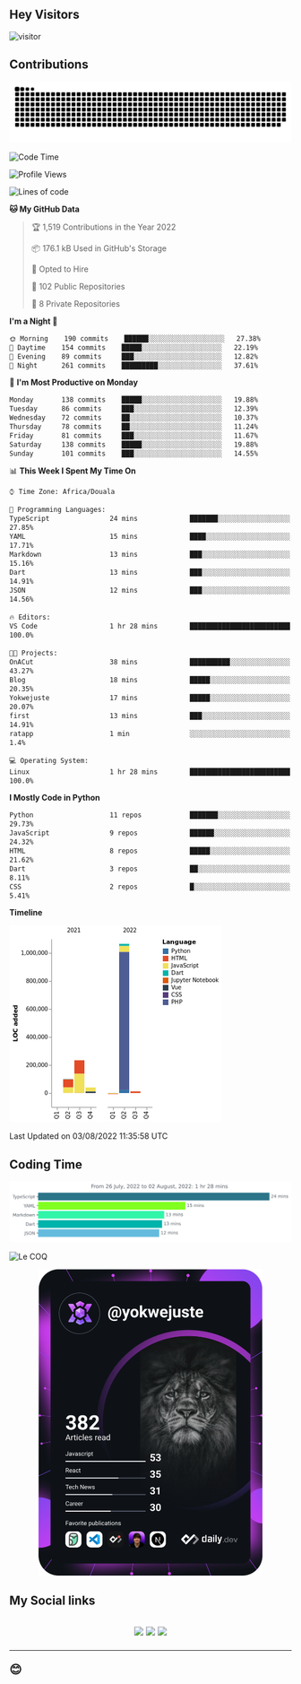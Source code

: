 ## Hey Visitors
![visitor](https://profile-counter.glitch.me/yokwejuste/count.svg)

## Contributions
<p align="center">
  <img src="https://raw.githubusercontent.com/yokwejuste/yokwejuste/output/github-contribution-grid-snake.svg" />
</p>

<!--START_SECTION:waka-->
![Code Time](http://img.shields.io/badge/Code%20Time-1%2C004%20hrs%2023%20mins-blue)

![Profile Views](http://img.shields.io/badge/Profile%20Views-132-blue)

![Lines of code](https://img.shields.io/badge/From%20Hello%20World%20I%27ve%20Written-1%20Million%20lines%20of%20code-blue)

**🐱 My GitHub Data** 

> 🏆 1,519 Contributions in the Year 2022
 > 
> 📦 176.1 kB Used in GitHub's Storage 
 > 
> 💼 Opted to Hire
 > 
> 📜 102 Public Repositories 
 > 
> 🔑 8 Private Repositories  
 > 
**I'm a Night 🦉** 

```text
🌞 Morning    190 commits    ██████░░░░░░░░░░░░░░░░░░░   27.38% 
🌆 Daytime    154 commits    █████░░░░░░░░░░░░░░░░░░░░   22.19% 
🌃 Evening    89 commits     ███░░░░░░░░░░░░░░░░░░░░░░   12.82% 
🌙 Night      261 commits    █████████░░░░░░░░░░░░░░░░   37.61%

```
📅 **I'm Most Productive on Monday** 

```text
Monday       138 commits    █████░░░░░░░░░░░░░░░░░░░░   19.88% 
Tuesday      86 commits     ███░░░░░░░░░░░░░░░░░░░░░░   12.39% 
Wednesday    72 commits     ██░░░░░░░░░░░░░░░░░░░░░░░   10.37% 
Thursday     78 commits     ██░░░░░░░░░░░░░░░░░░░░░░░   11.24% 
Friday       81 commits     ███░░░░░░░░░░░░░░░░░░░░░░   11.67% 
Saturday     138 commits    █████░░░░░░░░░░░░░░░░░░░░   19.88% 
Sunday       101 commits    ███░░░░░░░░░░░░░░░░░░░░░░   14.55%

```


📊 **This Week I Spent My Time On** 

```text
⌚︎ Time Zone: Africa/Douala

💬 Programming Languages: 
TypeScript               24 mins             ███████░░░░░░░░░░░░░░░░░░   27.85% 
YAML                     15 mins             ████░░░░░░░░░░░░░░░░░░░░░   17.71% 
Markdown                 13 mins             ███░░░░░░░░░░░░░░░░░░░░░░   15.16% 
Dart                     13 mins             ███░░░░░░░░░░░░░░░░░░░░░░   14.91% 
JSON                     12 mins             ███░░░░░░░░░░░░░░░░░░░░░░   14.56%

🔥 Editors: 
VS Code                  1 hr 28 mins        █████████████████████████   100.0%

🐱‍💻 Projects: 
OnACut                   38 mins             ██████████░░░░░░░░░░░░░░░   43.27% 
Blog                     18 mins             █████░░░░░░░░░░░░░░░░░░░░   20.35% 
Yokwejuste               17 mins             █████░░░░░░░░░░░░░░░░░░░░   20.07% 
first                    13 mins             ███░░░░░░░░░░░░░░░░░░░░░░   14.91% 
ratapp                   1 min               ░░░░░░░░░░░░░░░░░░░░░░░░░   1.4%

💻 Operating System: 
Linux                    1 hr 28 mins        █████████████████████████   100.0%

```

**I Mostly Code in Python** 

```text
Python                   11 repos            ███████░░░░░░░░░░░░░░░░░░   29.73% 
JavaScript               9 repos             ██████░░░░░░░░░░░░░░░░░░░   24.32% 
HTML                     8 repos             █████░░░░░░░░░░░░░░░░░░░░   21.62% 
Dart                     3 repos             ██░░░░░░░░░░░░░░░░░░░░░░░   8.11% 
CSS                      2 repos             █░░░░░░░░░░░░░░░░░░░░░░░░   5.41%

```


**Timeline**

![Chart not found](https://raw.githubusercontent.com/yokwejuste/yokwejuste/master/charts/bar_graph.png) 


 Last Updated on 03/08/2022 11:35:58 UTC
<!--END_SECTION:waka-->

## Coding Time

[![wakatime-stats](https://github.com/yokwejuste/yokwejuste/blob/master/images/stat.svg)](https://wakatime.com/@yokwejuste)

![Le COQ](https://metrics.lecoq.io/yokwejuste/)
<p align="center">
  <a href="#"><img src="https://github.com/yokwejuste/yokwejuste/blob/master/devcard.svg" width="400" alt="Yonkeu K. Steve's Dev Card"/></a>
</p>
<h2>My Social links<h2>
<p align="center">
  <a href="https://twitter.com/yokwejuste"><img src="https://img.shields.io/badge/twitter-%231DA1F2.svg?style=for-the-badge&logo=Twitter&logoColor=white"></a>
  <a href="https://linkedin.com/in/yokwejuste"><img src="https://img.shields.io/badge/linkedin-%230077B5.svg?style=for-the-badge&logo=linkedin&logoColor=white"></a>
  <a href="https://instagram.com/yokwejuste0"><img src="https://img.shields.io/badge/instagram-%23E4405F.svg?style=for-the-badge&logo=Instagram&logoColor=white"></a>
</p>
<hr>
😊
